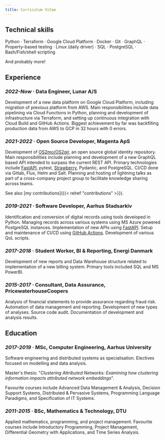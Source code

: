 ```yaml
---
title: Curriculum Vitae
---
```


## Technical skills

Python · Terraform · Google Cloud Platform · Docker · Git · GraphQL · Property-based testing · Linux (daily driver) · SQL · PostgreSQL · Bash/Fish/shell scripting 

And probably more! 

## Experience

### _2022-Now_ · Data Engineer, Lunar A/S
Development of a new data platform on Google Cloud Platform, including migration of previous platform from AWS. Main responsibilities include data pipelining via Cloud Functions in Python, planning and development of infrastructure via Terraform, and setting up continuous integration with Cloud Build and GitHub Actions. 
Biggest achievement by far was backfilling production data from AWS to GCP in 32 hours with 0 errors. 

### _2021-2022_ · Open Source Developer, Magenta ApS

Development of [OS2mo/OS2gir](https://www.magenta.dk/magenta-products/os2mo-workflows-people-organisation/), an open source global identity repository. Main responsibilities include planning and development of a new GraphQL based API intended to surpass the current REST API. Primary technologies include [FastAPI](https://fastapi.tiangolo.com/), pytest, [Strawberry](https://strawberry.rocks/), Pydantic, and PostgreSQL. CI/CD done via Gitlab, Flux, Helm and Salt. 
Planning and hosting of lightning talks as part of a cross-company project group to facilitate knowledge sharing across teams.

See also [my contributions]({{< relref "contributions" >}}).

### _2019-2021_ · Software Developer, Aarhus Stadsarkiv
Identification and conversion of digital records using tools developed in Python. Managing records across various systems using MS Azure powered PostgreSQL instances. Implementation of new APIs using [FastAPI](https://fastapi.tiangolo.com/). Setup and maintenance of CI/CD using [GitHub Actions](https://github.com/features/actions). Development of various QoL scripts.

### _2017-2018_ · Student Worker, BI & Reporting, Energi Danmark

Development of new reports and Data Warehouse structure related to implementation of a new billing system. Primary tools included SQL and MS PowerBI.

### _2015-2017_ · Consultant, Data Assurance, PricewaterhouseCoopers

Analysis of financial statements to provide assurance regarding fraud risk. Automation of data management and reporting. Development of new types of analyses. Source code audit. Documentation of development and analysis results.


## Education

### _2017-2019_ · MSc, Computer Engineering, Aarhus University
Software engineering and distributed systems as specialisation. Electives focused on modelling and data analysis. 

Master's thesis: "_Clustering Attributed Networks: Examining how clustering information impacts attributed network embeddings_". 

Favourite courses include Advanced Data Management & Analysis, Decision Support Systems, Distributed & Pervasive Systems, Programming Language Paradigms, and Specification of IT Systems.

### _2011-2015_ · BSc, Mathematics & Technology, DTU

Applied mathematics, programming, and project management. Favourite courses include Introductory Programming, Project Management, Differential Geometry with Applications, and Time Series Analysis.
